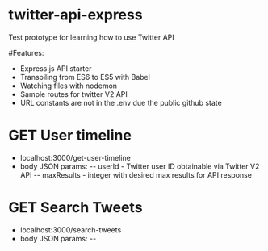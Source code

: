 # twitter-api-express
Test prototype for learning how to use Twitter API

#Features:
- Express.js API starter
- Transpiling from ES6 to ES5 with Babel
- Watching files with nodemon
- Sample routes for twitter V2 API
- URL constants are not in the .env due the public github state
# GET User timeline
- localhost:3000/get-user-timeline
- body JSON params:
-- userId - Twitter user ID obtainable via Twitter V2 API
-- maxResults - integer with desired max results for API response
# GET Search Tweets
- localhost:3000/search-tweets
- body JSON params:
--
